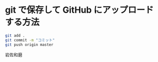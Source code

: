 # git で保存して GitHub にアップロードする方法

```bash
git add .
git commit -m "コミット"
git push origin master
```

岩佐和磨
